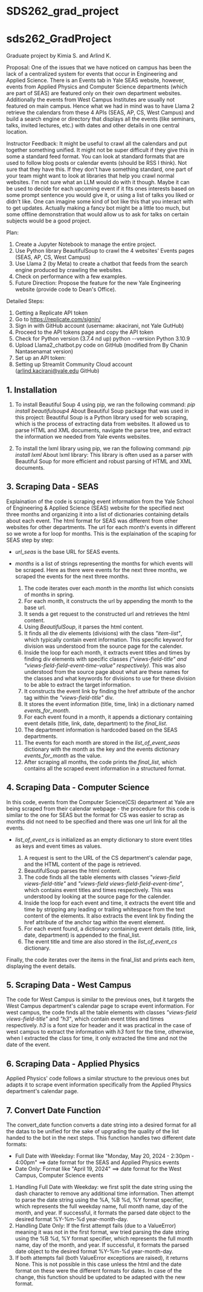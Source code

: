 # SDS262_grad_project

# sds262_GradProject
Graduate project by Kimia S. and Arlind K.

Proposal:
One of the issues that we have noticed on campus has been the lack of a centralized system for events that occur in Engineering and Applied Science. There is an Events tab in Yale SEAS website, however, events from Applied Physics and Computer Science departments (which are part of SEAS) are featured only on their own department websites. Additionally the events from West Campus Institutes are usually not featured on main campus. Hence what we had in mind was to have Llama 2 retrieve the calendars from these 4 APIs (SEAS, AP, CS, West Campus) and build a search engine or directory that displays all the events (like seminars, talks, invited lectures, etc.) with dates and other details in one central location.

Instructor Feedback:
It might be useful to crawl all the calendars and put together something unified. It might not be super difficult if they give this in some a standard feed format. You can look at standard formats that are used to follow blog posts or calendar events (should be RSS I think). Not sure that they have this.
If they don't have something standard, one part of your team might want to look at libraries that help you crawl normal websites.
I'm not sure what an LLM would do with it though. Maybe it can be used to decide for each upcoming event if it fits ones interests based on some prompt sentence you would give it, or using a list of talks you liked or didn't like. One can imagine some kind of bot like this that you interact with to get updates.
Actually making a fancy bot might be a little too much, but some offline demonstration that would allow us to ask for talks on certain subjects would be a good project.


Plan:
1. Create a Jupyter Notebook to manage the entire project.
2. Use Python library BeautifulSoup to crawl the 4 websites' Events pages (SEAS, AP, CS, West Campus)
3. Use Llama 2 (by Meta) to create a chatbot that feeds from the search engine produced by crawling the websites.
4. Check on performance with a few examples.
5. Future Direction: Propose the feature for the new Yale Engineering website (provide code to Dean's Office).

Detailed Steps:

1. Getting a Replicate API token
  1. Go to https://replicate.com/signin/
  2. Sign in with GitHub account (username: akacirani, not Yale GutHub)
  3. Proceed to the API tokens page and copy the API token
2. Check for Python version (3.7.4 nd up)
  python --version
  Python 3.10.9
4. Upload Llama2_chatbot.py code on GitHub (modified from By Chanin Nantasenamat version)
3. Set up an API token:
  1. Setting up Streamlit Community Cloud account (arlind.kacirani@yale.edu GitHub)


## 1. Installation
1. To install Beautiful Soup 4 using pip, we ran the following command:
*pip install beautifulsoup4* 
About Beautiful Soup package that was used in this project: Beautiful Soup is a Python library used for web scraping, which is the process of extracting data from websites. It allowed us to parse HTML and XML documents, navigate the parse tree, and extract the information we needed from Yale events websites.

2. To install the lxml library using pip, we ran the following command:
*pip install lxml*
About lxml library: This library is often used as a parser with Beautiful Soup for more efficient and robust parsing of HTML and XML documents. 
## 3. Scraping Data - SEAS
Explaination of the code is scraping event information from the Yale School of Engineering & Applied Science (SEAS) website for the specified next three months and organizing it into a list of dictionaries containing details about each event. The html format for SEAS was different from other websites for other departments. The url for each month's events in different so we wrote a for loop for months. This is the explaination of the scaping for SEAS step by step:
 - *url_seas* is the base URL for SEAS events.
 - *months* is a list of strings representing the months for which events will be scraped. Here as there were events for the next three months, we scraped the     events for the next three months.
  
    1. The code iterates over each *month* in the *months* list which consists of months in spring.
    2. For each month, it constructs the url by appending the month to the base url.
    3. It sends a get request to the constructed url and retrieves the html content.
    4. Using *BeautifulSoup*, it parses the html content.
    5. It finds all the div elements (divisions) with the class *"item-list"*, which typically contain event information. This specific keyword for division was understood from the source page for the calender.
    6. Inside the loop for each month, it extracts event titles and times by finding div elements with specific classes *("views-field-title" and "views-field-field-event-time-value" respectively)*. This was also understood from the source page about what are these names for the classes and what keywords for divisions to use for these division to be able to extract the target information.
    7. It constructs the event link by finding the href attribute of the anchor tag within the *"views-field-title"* div.
    8. It stores the event information (title, time, link) in a dictionary named *events_for_month*.
    9. For each event found in a month, it appends a dictionary containing event details (title, link, date, department) to the *final_list*.
    10. The department information is hardcoded based on the SEAS departments.
    11. The events for each month are stored in the *list_of_event_seas* dictionary with the month as the key and the events dictionary *events_for_month* as the value.
    12. After scraping all months, the code prints the *final_list,* which contains all the scraped event information in a structured format.



## 4. Scraping Data - Computer Science
In this code, events from the Computer Science(CS) department at Yale are being scraped from their calendar webpage - the procedure for this code is similar to the one for SEAS but the format for CS was easier to scrap as months did not need to be specified and there was one url link for all the events.
- *list_of_event_cs* is initialized as an empty dictionary to store event titles as keys and event times as values.

    1. A request is sent to the URL of the CS department's calendar page, and the HTML content of the page is retrieved.
    2. BeautifulSoup parses the html content.
    3. The code finds all the table <td> elements with classes *"views-field views-field-title"* and *"views-field views-field-field-event-time"*, which contains event titles and times respectively. This was understood by looking at the source page for the calender.
    4. Inside the loop for each event and time, it extracts the event title and time by stripping any leading or trailing whitespace from the text content of the elements. It also extracts the event link by finding the href attribute of the anchor tag within the event element.
    5. For each event found, a dictionary containing event details (title, link, date, department) is appended to the final_list.
    6. The event title and time are also stored in the *list_of_event_cs* dictionary.

  
Finally, the code iterates over the items in the final_list and prints each item, displaying the event details.

## 5. Scraping Data - West Campus
The code  for West Campus is similar to the previous ones, but it targets the West Campus department's calendar page to scrape event information. For west campus, the code finds all the table <td> elements with classes *"views-field views-field-title"* and *"h3"*, which contain event titles and times respectively. *h3* is a font size for header and it was practical in the case of west campus to extract the information with *h3* font for the time, otherwise, when I extracted the class for time, it only extracted the time and not the date of the event.

 ## 6. Scraping Data - Applied Physics
Applied Physics' code follows a similar structure to the previous ones but adapts it to scrape event information specifically from the Applied Physics department's calendar page.

## 7. Convert Date Function
The convert_date function converts a date string into a desired format for all the datas to be unified for the sake of upgrading the quality of the list handed to the bot in the next steps. This function handles two different date formats:
- Full Date with Weekday: Format like "Monday, May 20, 2024 - 2:30pm - 4:00pm" ==> date format for the SEAS and Applied Physics events
- Date Only: Format like "April 19, 2024"  ==> date format for the West Campus, Computer Science events

1. Handling Full Date with Weekday: we first split the date string using the dash character to remove any additional time information. Then attempt to parse the date string using the %A, %B %d, %Y format specifier, which represents the full weekday name, full month name, day of the month, and year. If successful, it formats the parsed date object to the desired format %Y-%m-%d year-month-day.
2. Handling Date Only: If the first attempt fails (due to a ValueError) meaning it was not in the first format, ww tried parsing the date string using the %B %d, %Y format specifier, which represents the full month name, day of the month, and year. If successful, it formats the parsed date object to the desired format %Y-%m-%d year-month-day.
3. If both attempts fail (both ValueError exceptions are raised), it returns None. This  is not possible in this case unless the html and the date format on these were the different formats for dates. In case of the change, this function should be updated to be adapted with the new format.
